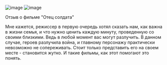 ![image](https://user-images.githubusercontent.com/113089517/193540215-6d372e0d-585c-4c8f-8e30-4fce788fbf66.png)
![image](https://user-images.githubusercontent.com/113089517/194234570-351bc805-94b2-47d0-b22e-4df4a97789fe.png)

Отзыв о фильме "Отец солдата"

Мне кажется, режиссер в первую очередь хотял сказать нам, как важна в жизни семья, и что нужно ценить каждую минуту, проведенную со своими близкими. Ведь в любой момент вас могут разлучить. В данном случае, героев разлучила война, и главному персонажу практически невозможно не сопереживать. Стоит только представить его на своем месте - становится жутко. И такие фильмы, как этот помогают это понять. 

